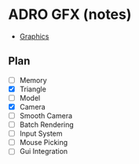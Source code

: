 # ADRO GFX (notes)

- [Graphics](Src/Graphics/Graphics.md)

## Plan

- [ ] Memory
- [x] Triangle
- [ ] Model
- [x] Camera
- [ ] Smooth Camera
- [ ] Batch Rendering
- [ ] Input System
- [ ] Mouse Picking
- [ ] Gui Integration
